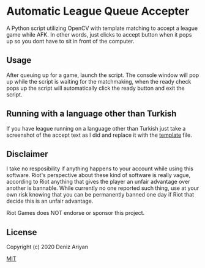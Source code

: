 # Automatic League Queue Accepter

A Python script utilizing OpenCV with template matching to accept a league game while AFK. In other words, just clicks to accept button when it pops up so you dont have to sit in front of the computer.

## Usage

After queuing up for a game, launch the script. The console window will pop up while the script is waiting for the matchmaking, when the ready check pops up the script will automatically click the ready button and exit the script.  

## Running with a language other than Turkish

If you have league running on a language other than Turkish just take a screenshot of the accept text as I did and replace it with the [template](template.png) file.

## Disclaimer

I take no resposibility if anything happens to your account while using this software. Riot's perspective about these kind of software is really vague, according to Riot anything that gives the player an unfair advantage over another is bannable. While currently no one reported such thing, use at your own risk knowing that you can be permanently banned one day if Riot that decide this is an unfair advantage. 

Riot Games does NOT endorse or sponsor this project.
 
## License
Copyright (c) 2020 Deniz Ariyan

[MIT](https://choosealicense.com/licenses/mit/)
